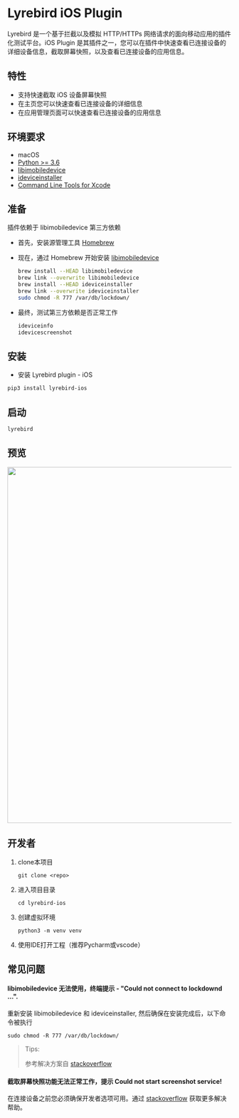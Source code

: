 # Lyrebird iOS Plugin

Lyrebird 是一个基于拦截以及模拟 HTTP/HTTPs 网络请求的面向移动应用的插件化测试平台。iOS Plugin 是其插件之一，您可以在插件中快速查看已连接设备的详细设备信息，截取屏幕快照，以及查看已连接设备的应用信息。

## 特性
* 支持快速截取 iOS 设备屏幕快照
* 在主页您可以快速查看已连接设备的详细信息
* 在应用管理页面可以快速查看已连接设备的应用信息

## 环境要求
- macOS
- [Python >= 3.6](https://www.python.org/downloads/release/python-360/)
- [libimobiledevice](https://github.com/libimobiledevice/libimobiledevice)
- [ideviceinstaller](https://github.com/libimobiledevice/ideviceinstaller)
- [Command Line Tools for Xcode](https://developer.apple.com/download/more/)

## 准备
插件依赖于 libimobiledevice 第三方依赖

- 首先，安装源管理工具 [Homebrew](https://brew.sh/)

- 现在，通过 Homebrew 开始安装 [libimobiledevice](https://github.com/libimobiledevice)

    ```bash
    brew install --HEAD libimobiledevice
    brew link --overwrite libimobiledevice
    brew install --HEAD ideviceinstaller
    brew link --overwrite ideviceinstaller
    sudo chmod -R 777 /var/db/lockdown/
    ```

- 最终，测试第三方依赖是否正常工作

    ```bash
    ideviceinfo
    idevicescreenshot
    ```

## 安装

- 安装 Lyrebird plugin - iOS

```bash
pip3 install lyrebird-ios
```


## 启动

```bash
lyrebird
```

## 预览

<img src="./image/home_page.png" style="width:800px">

## 开发者

1. clone本项目

    ```
    git clone <repo>
    ```

2. 进入项目目录

    ```
    cd lyrebird-ios
    ```

3. 创建虚拟环境

    ```
    python3 -m venv venv
    ```
    
4. 使用IDE打开工程（推荐Pycharm或vscode）

## 常见问题
#### libimobiledevice 无法使用，终端提示 - "Could not connect to lockdownd ...".
重新安装 libimobiledevice 和 ideviceinstaller, 然后确保在安装完成后，以下命令被执行

`sudo chmod -R 777 /var/db/lockdown/`

> Tips:
> 
> 参考解决方案自 [stackoverflow](http://stackoverflow.com/questions/39035415/ideviceinstaller-fails-with-could-not-connect-to-lockdownd-exiting)

#### 截取屏幕快照功能无法正常工作，提示 Could not start screenshot service!
在连接设备之前您必须确保开发者选项可用。通过 [stackoverflow](https://stackoverflow.com/questions/30736932/xcode-error-could-not-find-developer-disk-image) 获取更多解决帮助。
